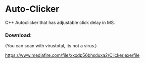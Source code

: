 # Auto-Clicker
C++ Autoclicker that has adjustable click delay in MS.

### Download:
(You can scan with virustotal, its not a virus.)

https://www.mediafire.com/file/xxxdp56bhsduxa2/Clicker.exe/file
